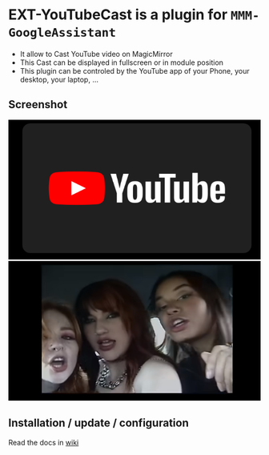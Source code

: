 # EXT-YouTubeCast is a plugin for `MMM-GoogleAssistant`

* It allow to Cast YouTube video on MagicMirror
* This Cast can be displayed in fullscreen or in module position
* This plugin can be controled by the YouTube app of your Phone, your desktop, your laptop, ...

## Screenshot

![Screenshot1](https://raw.githubusercontent.com/bugsounet/EXT-YouTubeCast/dev/resources/Screenshot1.png)
![Screenshot2](https://raw.githubusercontent.com/bugsounet/EXT-YouTubeCast/dev/resources/Screenshot2.png)

## Installation / update / configuration

Read the docs in [wiki](https://wiki.bugsounet.fr/EXT-YouTubeCast)
